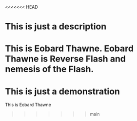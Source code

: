 <<<<<<< HEAD
# This is just a description
This is Eobard Thawne. Eobard Thawne is Reverse Flash and nemesis of the Flash.
=======
# This is just a demonstration
This is Eobard Thawne
>>>>>>> main
